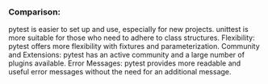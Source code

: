 ### Comparison:
pytest is easier to set up and use, especially for new projects. unittest is more suitable for those who need to adhere to class structures.
Flexibility: pytest offers more flexibility with fixtures and parameterization.
Community and Extensions: pytest has an active community and a large number of plugins available.
Error Messages: pytest provides more readable and useful error messages without the need for an additional message.
